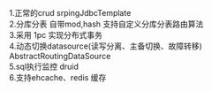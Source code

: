1.正常的crud srpingJdbcTemplate <br/>
2.分库分表 自带mod,hash   支持自定义分库分表路由算法<br/>
3.采用 1pc 实现分布式事务<br/>
4.动态切换datasource(读写分离、主备切换、故障转移) AbstractRoutingDataSource<br/>
5.sql执行监控 druid<br/>
6.支持ehcache、redis 缓存<br/>

